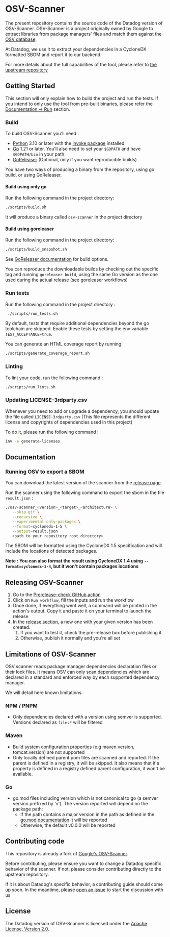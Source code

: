 # OSV-Scanner

The present repository contains the source code of the Datadog version of OSV-Scanner.
OSV-Scanner is a project originally owned by Google to extract libraries from package managers' files and match them against the [OSV database](https://osv.dev/).

At Datadog, we use it to extract your dependencies in a CycloneDX formatted SBOM and report it to our backend.

For more details about the full capabilities of the tool, please refer to [the upstream repository](https://www.github.com/google/osv-scanner)

## Getting Started

This section will only explain how to build the project and run the tests. If you intend to only use the tool from pre-built binaries, please refer the [Documentation -> Run](#run) section.

### Build

To build OSV-Scanner you'll need :

- [Python]() 3.10 or later with the [invoke package](https://www.pyinvoke.org/installing.html) installed
- [Go](https://golang.org/doc/install) 1.21 or later. You'll also need to set your `$GOPATH` and have `$GOPATH/bin` in your path.
- [GoReleaser](https://goreleaser.com/) (Optional, only if you want reproducible builds)

You have two ways of producing a binary from the repository, using go build, or using GoReleaser.

#### Build using only go

Run the following command in the project directory:

```bash
./scripts/build.sh
```

It will produce a binary called `osv-scanner` in the project directory

#### Build using goreleaser

Run the following command in the project directory:

```bash
./scripts/build_snapshot.sh
```

See [GoReleaser documentation](https://goreleaser.com/cmd/goreleaser_build/) for build options.

You can reproduce the downloadable builds by checking out the specific tag and running `goreleaser build`, using the same Go version as the one used during the actual release (see goreleaser workflows)

### Run tests

Run the following command in the project directory :

```bash
 ./scripts/run_tests.sh
```

By default, tests that require additional dependencies beyond the go toolchain are skipped. Enable these tests by setting the env variable `TEST_ACCEPTANCE=true`.

You can generate an HTML coverage report by running:

```bash
./scripts/generate_coverage_report.sh
```

### Linting

To lint your code, run the following command :

```bash
./scripts/run_lints.sh
```

### Updating LICENSE-3rdparty.csv

Whenever you need to add or upgrade a dependency, you should update the file called `LICENSE-3rdparty.csv`
(This file represents the different license and copyrights of dependencies used in this project)

To do it, please run the following command :

```bash
inv -e generate-licenses
```

## Documentation

### Running OSV to export a SBOM

You can download the latest version of the scanner from the [release page](https://www.github.com/DataDog/osv-scanner/releases)

Run the scanner using the following command to export the sbom in the file `result.json` :

```bash
./osv-scanner_<version>_<target>_<architecture> \
   --skip-git \
   --recursive \
   --experimental-only-packages \
   --format=cyclonedx-1-5 \
   --output=result.json
   <path to your repository root directory>
```

The SBOM will be formatted using the CycloneDX 1.5 specification and will include the locations of detected packages.

**Note : You can also format the result using CycloneDX 1.4 using `--format=cyclonedx-1-4`, but it won't contain packages locations**

## Releasing OSV-Scanner

1. Go to the [Prerelease-check GitHub action](https://github.com/DataDog/osv-scanner/actions/workflows/prerelease-check.yml)
2. Click on `Run workflow`, fill the inputs and run the workflow
3. Once done, if everything went well, a command will be printed in the action's output. Copy it and paste it on your terminal to launch the release
4. In the [release section](https://github.com/DataDog/osv-scanner/releases), a new one with your given version has been created.
   1. If you want to test it, check the pre-release box before publishing it
   2. Otherwise, publish it normally and you're all set

## Limitations of OSV-Scanner

OSV scanner reads package manager dependencies declaration files or their lock files. It means OSV can only scan
dependencies which are declared in a standard and enforced way by each supported dependency manager.

We will detail here known limitations.

### NPM / PNPM

- Only dependencies declared with a version using semver is supported. Versions declared as `file:*` will be filtered

### Maven

- Build system configuration properties (e.g maven.version, tomcat.version) are not supported
- Only locally defined parent pom files are scanned and reported. If the parent is defined in a registry, it will be skipped.
  It also means that if a property is defined in a registry defined parent configuration, it won't be available.

### Go

- go.mod files including version which is not canonical to go (a semver version prefixed by 'v'). The version reported will depend on the package path:
  - If the path contains a major version in the path as defined in the [go.mod documentation](https://go.dev/doc/modules/gomod-ref#require) it will be reported
  - Otherwise, the default v0.0.0 will be reported

## Contributing code

This repository is already a fork of [Google's OSV-Scanner](https://www.github.com/google/osv-scanner).

Before contributing, please ensure you want to change a Datadog specific behavior of the scanner.
If not, please consider contributing directly to the upstream repository.

If it is about Datadog's specific behavior, a contributing guide should come up soon. In the meantime, please [open an issue](https://www.github.com/DataDog/osv-scanner/issues) to start the discussion with us

## License

The Datadog version of OSV-Scanner is licensed under the [Apache License, Version 2.0](LICENSE).

